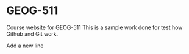 # GEOG-511
Course website for GEOG-511
This is a sample work done for test how Github and Git work.

Add a new line